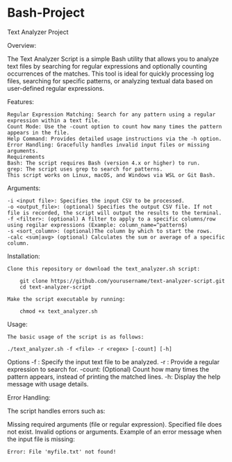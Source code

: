 # Bash-Project

Text Analyzer Project

Overview:

The Text Analyzer Script is a simple Bash utility that allows you to analyze text files by searching for regular expressions and optionally counting occurrences of the matches. This tool is ideal for quickly processing log files, searching for specific patterns, or analyzing textual data based on user-defined regular expressions.


Features:

    Regular Expression Matching: Search for any pattern using a regular expression within a text file.
    Count Mode: Use the -count option to count how many times the pattern appears in the file.
    Help Command: Provides detailed usage instructions via the -h option.
    Error Handling: Gracefully handles invalid input files or missing arguments.
    Requirements
    Bash: The script requires Bash (version 4.x or higher) to run.
    grep: The script uses grep to search for patterns.
    This script works on Linux, macOS, and Windows via WSL or Git Bash.
    

Arguments:

    -i <input file>: Specifies the input CSV to be processed.
    -o <output_file>: (optional) Specifies the output CSV file. If not file is recorded, the script will output the results to the terminal.
    -f <filter>: (optional) A filter to apply to a specific columns/row using regilar expressions (Example: column_name=^pattern$)
    -s <sort_column>: (optional)The column by which to start the rows.
    -calc <sum|avg> (optional) Calculates the sum or average of a specific column.


Installation:

    Clone this repository or download the text_analyzer.sh script:

        git clone https://github.com/yourusername/text-analyzer-script.git
        cd text-analyzer-script
    
    Make the script executable by running:

        chmod +x text_analyzer.sh

    
Usage:
    
    The basic usage of the script is as follows:

    ./text_analyzer.sh -f <file> -r <regex> [-count] [-h]

Options
-f <file>: Specify the input text file to be analyzed.
-r <regex>: Provide a regular expression to search for.
-count: (Optional) Count how many times the pattern appears, instead of printing the matched lines.
-h: Display the help message with usage details.

Error Handling:

The script handles errors such as:

Missing required arguments (file or regular expression).
Specified file does not exist.
Invalid options or arguments.
Example of an error message when the input file is missing:

    Error: File 'myfile.txt' not found!
